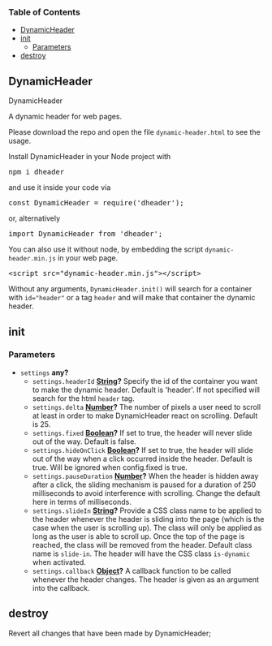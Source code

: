 <!-- Generated by documentation.js. Update this documentation by updating the source code. -->

### Table of Contents

-   [DynamicHeader][1]
-   [init][2]
    -   [Parameters][3]
-   [destroy][4]

## DynamicHeader

DynamicHeader

A dynamic header for web pages.

Please download the repo and open the file <code>dynamic-header.html</code> to see the usage.

Install DynamicHeader in your Node project with 

<pre>
npm i dheader
</pre>

and use it inside your code via 

<pre>
const DynamicHeader = require('dheader');
</pre>

or, alternatively 

<pre>
import DynamicHeader from 'dheader';
</pre>

You can also use it without node, by embedding the script <code>dynamic-header.min.js</code> in your web page.

<pre>
&lt;script src="dynamic-header.min.js">&lt;/script>
</pre> 

 Without any arguments, <code>DynamicHeader.init()</code> will search for a container
 with <code>id="header"</code> or a tag <code>header</code> and will make that container the dynamic header.

## init

### Parameters

-   `settings` **any?** 
    -   `settings.headerId` **[String][5]?** Specify the id of the container you want to make the dynamic header. Default is 'header'. If not specified will search for the html <code>header</code> tag.
    -   `settings.delta` **[Number][6]?**  The number of pixels a user need to scroll at least in order to make DynamicHeader react on scrolling. Default is 25.
    -   `settings.fixed` **[Boolean][7]?** If set to true, the header will never slide out of the way. Default is false.
    -   `settings.hideOnClick` **[Boolean][7]?** If set to true, the header will slide out of the way when a click occurred inside the header. Default is true. Will be ignored when config.fixed is true.
    -   `settings.pauseDuration` **[Number][6]?** When the header is hidden away after a click, the sliding mechanism is paused for a duration of 250 milliseconds to avoid interference with scrolling. Change the default here in terms of milliseconds.
    -   `settings.slideIn` **[String][5]?** Provide a CSS class name to be applied to the header whenever the header is sliding into the page (which is the case when the user is scrolling up). The class will only be applied as long as the user is able to scroll up. Once the top of the page is reached, the class will be removed from the header. Default class name is <code>slide-in</code>. The header will have the CSS class <code>is-dynamic</code> when activated.
    -   `settings.callback` **[Object][8]?** A callback function to be called whenever the header changes. The header is given as an argument into the callback.

## destroy

Revert all changes that have been made by DynamicHeader;

[1]: #dynamicheader

[2]: #init

[3]: #parameters

[4]: #destroy

[5]: https://developer.mozilla.org/docs/Web/JavaScript/Reference/Global_Objects/String

[6]: https://developer.mozilla.org/docs/Web/JavaScript/Reference/Global_Objects/Number

[7]: https://developer.mozilla.org/docs/Web/JavaScript/Reference/Global_Objects/Boolean

[8]: https://developer.mozilla.org/docs/Web/JavaScript/Reference/Global_Objects/Object
